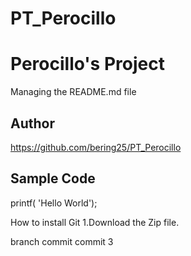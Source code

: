 # PT_Perocillo
# Perocillo's Project
Managing the README.md file

## Author
https://github.com/bering25/PT_Perocillo

## Sample Code
printf( 'Hello World');

How to install Git
1.Download the Zip file.

branch commit
commit 3 